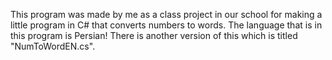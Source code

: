 This program was made by me as a class project in our school for making a little program in C# that converts numbers to words.
The language that is in this program is Persian! There is another version of this which is titled "NumToWordEN.cs".
